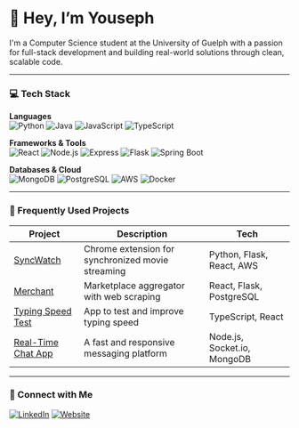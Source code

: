 # 👋 Hey, I’m Youseph

I'm a Computer Science student at the University of Guelph with a passion for full-stack development and building real-world solutions through clean, scalable code.

---

### 💻 Tech Stack

**Languages**  
![Python](https://img.shields.io/badge/Python-3776AB?style=for-the-badge&logo=python&logoColor=white)
![Java](https://img.shields.io/badge/Java-ED8B00?style=for-the-badge&logo=java&logoColor=white)
![JavaScript](https://img.shields.io/badge/JavaScript-F7DF1E?style=for-the-badge&logo=javascript&logoColor=black)
![TypeScript](https://img.shields.io/badge/TypeScript-007ACC?style=for-the-badge&logo=typescript&logoColor=white)

**Frameworks & Tools**  
![React](https://img.shields.io/badge/React-61DAFB?style=for-the-badge&logo=react&logoColor=black)
![Node.js](https://img.shields.io/badge/Node.js-339933?style=for-the-badge&logo=nodedotjs&logoColor=white)
![Express](https://img.shields.io/badge/Express.js-000000?style=for-the-badge&logo=express&logoColor=white)
![Flask](https://img.shields.io/badge/Flask-000000?style=for-the-badge&logo=flask&logoColor=white)
![Spring Boot](https://img.shields.io/badge/Spring_Boot-6DB33F?style=for-the-badge&logo=springboot&logoColor=white)

**Databases & Cloud**  
![MongoDB](https://img.shields.io/badge/MongoDB-47A248?style=for-the-badge&logo=mongodb&logoColor=white)
![PostgreSQL](https://img.shields.io/badge/PostgreSQL-4169E1?style=for-the-badge&logo=postgresql&logoColor=white)
![AWS](https://img.shields.io/badge/AWS-232F3E?style=for-the-badge&logo=amazonaws&logoColor=white)
![Docker](https://img.shields.io/badge/Docker-2496ED?style=for-the-badge&logo=docker&logoColor=white)

---

### 📁 Frequently Used Projects

| Project | Description | Tech |
|--------|-------------|------|
| [SyncWatch](https://github.com/Youseph-Elkhouly/SyncWatch) | Chrome extension for synchronized movie streaming | Python, Flask, React, AWS |
| [Merchant](https://github.com/Youseph-Elkhouly/Merchant) | Marketplace aggregator with web scraping | React, Flask, PostgreSQL |
| [Typing Speed Test](https://github.com/Youseph-Elkhouly/typing-speed-test) | App to test and improve typing speed | TypeScript, React |
| [Real-Time Chat App](https://github.com/Youseph-Elkhouly/chat-app) | A fast and responsive messaging platform | Node.js, Socket.io, MongoDB |

---

### 🔗 Connect with Me

[![LinkedIn](https://img.shields.io/badge/LinkedIn-Connect-0A66C2?style=for-the-badge&logo=linkedin&logoColor=white)](https://www.linkedin.com/in/youseph-el-khouly-49a285219/)
[![Website](https://img.shields.io/badge/Portfolio-Visit-333333?style=for-the-badge&logo=google-chrome&logoColor=white)](https://yousephspw.vercel.app/)
